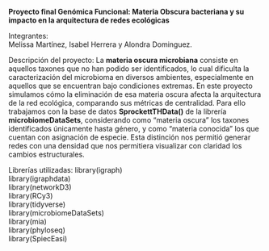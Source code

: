 **Proyecto final Genómica Funcional: Materia Obscura bacteriana y su impacto en la arquitectura de redes ecológicas**   

Integrantes:  
Melissa Martínez, Isabel Herrera y Alondra Dominguez.  

Descripción del proyecto:
La **materia oscura microbiana** consiste en aquellos taxones que no han podido ser identificados, lo cual dificulta la caracterización del microbioma en diversos ambientes, especialmente en aquellos que se encuentran bajo condiciones extremas. En este proyecto simulamos cómo la eliminación de esa materia oscura afecta la arquitectura de la red ecológica, comparando sus métricas de centralidad. Para ello trabajamos con la base de datos 
**SprockettTHData()** de la librería **microbiomeDataSets**, considerando como “materia oscura” los taxones identificados únicamente hasta género, y como “materia conocida” los que cuentan con asignación de especie. Esta distinción nos permitió generar redes con una densidad que nos permitiera visualizar con claridad los cambios estructurales.  

Librerías utilizadas: 
library(igraph)  
library(igraphdata)  
library(networkD3)  
library(RCy3)  
library(tidyverse)   
library(microbiomeDataSets)  
library(mia)  
library(phyloseq)  
library(SpiecEasi)  
